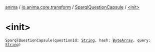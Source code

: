 [anima](../../index.md) / [io.anima.core.transform](../index.md) / [SparqlQuestionCapsule](index.md) / [&lt;init&gt;](./-init-.md)

# &lt;init&gt;

`SparqlQuestionCapsule(questionId: `[`String`](https://kotlinlang.org/api/latest/jvm/stdlib/kotlin/-string/index.html)`, hash: `[`ByteArray`](https://kotlinlang.org/api/latest/jvm/stdlib/kotlin/-byte-array/index.html)`, query: `[`String`](https://kotlinlang.org/api/latest/jvm/stdlib/kotlin/-string/index.html)`)`